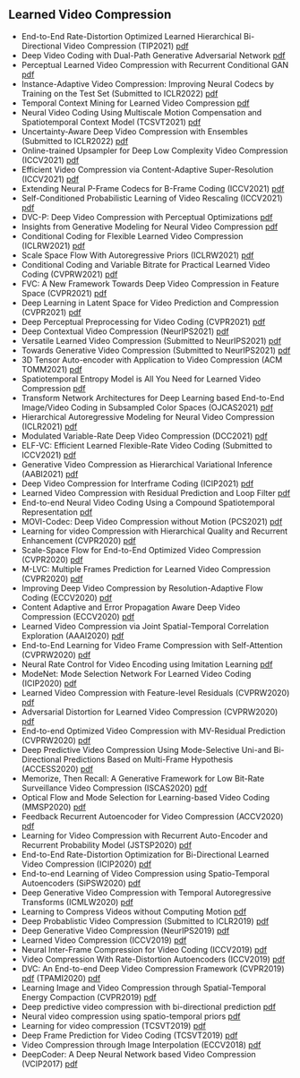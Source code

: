 ## Learned Video Compression

- End-to-End Rate-Distortion Optimized Learned Hierarchical Bi-Directional Video Compression (TIP2021) [pdf](https://arxiv.org/pdf/2112.09529.pdf)
- Deep Video Coding with Dual-Path Generative Adversarial Network [pdf](https://arxiv.org/abs/2111.14474)
- Perceptual Learned Video Compression with Recurrent Conditional GAN [pdf](https://arxiv.org/pdf/2109.03082.pdf)
- Instance-Adaptive Video Compression: Improving Neural Codecs by Training on the Test Set (Submitted to ICLR2022) [pdf](https://openreview.net/pdf?id=TvMrYbWpa7)
- Temporal Context Mining for Learned Video Compression [pdf](https://arxiv.org/abs/2111.13850)
- Neural Video Coding Using Multiscale Motion Compensation and Spatiotemporal Context Model (TCSVT2021) [pdf](https://ieeexplore.ieee.org/abstract/document/9247134)
- Uncertainty-Aware Deep Video Compression with Ensembles (Submitted to ICLR2022) [pdf](https://openreview.net/pdf?id=vkZtFD0zga8)
- Online-trained Upsampler for Deep Low Complexity Video Compression (ICCV2021) [pdf](https://openaccess.thecvf.com/content/ICCV2021/papers/Klopp_Online-Trained_Upsampler_for_Deep_Low_Complexity_Video_Compression_ICCV_2021_paper.pdf)
- Efficient Video Compression via Content-Adaptive Super-Resolution (ICCV2021) [pdf](https://openaccess.thecvf.com/content/ICCV2021/papers/Khani_Efficient_Video_Compression_via_Content-Adaptive_Super-Resolution_ICCV_2021_paper.pdf)
- Extending Neural P-Frame Codecs for B-Frame Coding (ICCV2021) [pdf](https://openaccess.thecvf.com/content/ICCV2021/papers/Pourreza_Extending_Neural_P-Frame_Codecs_for_B-Frame_Coding_ICCV_2021_paper.pdf)
- Self-Conditioned Probabilistic Learning of Video Rescaling (ICCV2021) [pdf](https://openaccess.thecvf.com/content/ICCV2021/papers/Tian_Self-Conditioned_Probabilistic_Learning_of_Video_Rescaling_ICCV_2021_paper.pdf)
- DVC-P: Deep Video Compression with Perceptual Optimizations [pdf](https://arxiv.org/abs/2109.10849)
- Insights from Generative Modeling for Neural Video Compression [pdf](https://arxiv.org/pdf/2107.13136.pdf)
- Conditional Coding for Flexible Learned Video Compression (ICLRW2021) [pdf](https://openreview.net/pdf?id=uyMvuXoV1lZ)
- Scale Space Flow With Autoregressive Priors (ICLRW2021) [pdf](https://openreview.net/pdf?id=JhxlEWaFmK)
- Conditional Coding and Variable Bitrate for Practical Learned Video Coding (CVPRW2021) [pdf](https://arxiv.org/abs/2104.09103)
- FVC: A New Framework Towards Deep Video Compression in Feature Space (CVPR2021) [pdf](https://openaccess.thecvf.com/content/CVPR2021/papers/Hu_FVC_A_New_Framework_Towards_Deep_Video_Compression_in_Feature_CVPR_2021_paper.pdf)
- Deep Learning in Latent Space for Video Prediction and Compression (CVPR2021) [pdf](https://openaccess.thecvf.com/content/CVPR2021/papers/Liu_Deep_Learning_in_Latent_Space_for_Video_Prediction_and_Compression_CVPR_2021_paper.pdf)
- Deep Perceptual Preprocessing for Video Coding (CVPR2021) [pdf](https://openaccess.thecvf.com/content/CVPR2021/papers/Chadha_Deep_Perceptual_Preprocessing_for_Video_Coding_CVPR_2021_paper.pdf)
- Deep Contextual Video Compression (NeurIPS2021) [pdf](https://openreview.net/pdf?id=evqzNxmXsl3)
- Versatile Learned Video Compression (Submitted to NeurIPS2021) [pdf](https://openreview.net/pdf?id=pLk9yRbRRtF)
- Towards Generative Video Compression (Submitted to NeurIPS2021) [pdf](https://arxiv.org/abs/2107.12038)
- 3D Tensor Auto-encoder with Application to Video Compression (ACM TOMM2021) [pdf](https://doi.org/10.1145/3431768)
- Spatiotemporal Entropy Model is All You Need for Learned Video Compression [pdf](https://arxiv.org/abs/2104.06083)
- Transform Network Architectures for Deep Learning based End-to-End Image/Video Coding in Subsampled Color Spaces (OJCAS2021) [pdf](https://arxiv.org/abs/2103.01760)
- Hierarchical Autoregressive Modeling for Neural Video Compression (ICLR2021) [pdf](https://openreview.net/pdf?id=TK_6nNb_C7q)
- Modulated Variable-Rate Deep Video Compression (DCC2021) [pdf](https://ieeexplore.ieee.org/stamp/stamp.jsp?tp=&arnumber=9418700)
- ELF-VC: Efficient Learned Flexible-Rate Video Coding (Submitted to ICCV2021) [pdf](https://arxiv.org/pdf/2104.14335.pdf)
- Generative Video Compression as Hierarchical Variational Inference (AABI2021) [pdf](https://openreview.net/pdf?id=gFr4HCfLE58)
- Deep Video Compression for Interframe Coding (ICIP2021) [pdf](https://ieeexplore.ieee.org/abstract/document/9506275)
- Learned Video Compression with Residual Prediction and Loop Filter [pdf](https://arxiv.org/abs/2108.08551)
- End-to-end Neural Video Coding Using a Compound Spatiotemporal Representation [pdf](https://arxiv.org/abs/2108.04103)
- MOVI-Codec: Deep Video Compression without Motion (PCS2021) [pdf](https://ieeexplore.ieee.org/abstract/document/9477463/)
- Learning for video Compression with Hierarchical Quality and Recurrent Enhancement (CVPR2020) [pdf](https://openaccess.thecvf.com/content_CVPR_2020/papers/Yang_Learning_for_Video_Compression_With_Hierarchical_Quality_and_Recurrent_Enhancement_CVPR_2020_paper.pdf)
- Scale-Space Flow for End-to-End Optimized Video Compression (CVPR2020) [pdf](https://openaccess.thecvf.com/content_CVPR_2020/papers/Agustsson_Scale-Space_Flow_for_End-to-End_Optimized_Video_Compression_CVPR_2020_paper.pdf)
- M-LVC: Multiple Frames Prediction for Learned Video Compression (CVPR2020) [pdf](https://openaccess.thecvf.com/content_CVPR_2020/papers/Lin_M-LVC_Multiple_Frames_Prediction_for_Learned_Video_Compression_CVPR_2020_paper.pdf)
- Improving Deep Video Compression by Resolution-Adaptive Flow Coding (ECCV2020) [pdf](https://link.springer.com/content/pdf/10.1007%2F978-3-030-58536-5_12.pdf)
- Content Adaptive and Error Propagation Aware Deep Video Compression (ECCV2020) [pdf](https://link.springer.com/content/pdf/10.1007%2F978-3-030-58536-5_27.pdf)
- Learned Video Compression via Joint Spatial-Temporal Correlation Exploration (AAAI2020) [pdf](https://ojs.aaai.org/index.php/AAAI/article/view/6825/6679)
- End-to-End Learning for Video Frame Compression with Self-Attention (CVPRW2020) [pdf](https://openaccess.thecvf.com/content_CVPRW_2020/papers/w7/Zou_End-to-End_Learning_for_Video_Frame_Compression_With_Self-Attention_CVPRW_2020_paper.pdf)
- Neural Rate Control for Video Encoding using Imitation Learning [pdf](https://arxiv.org/abs/2012.05339)
- ModeNet: Mode Selection Network For Learned Video Coding (ICIP2020) [pdf](https://ieeexplore.ieee.org/abstract/document/9231841/)
- Learned Video Compression with Feature-level Residuals (CVPRW2020) [pdf](http://openaccess.thecvf.com/content_CVPRW_2020/html/w7/Feng_Learned_Video_Compression_With_Feature-Level_Residuals_CVPRW_2020_paper.html)
- Adversarial Distortion for Learned Video Compression (CVPRW2020) [pdf](http://openaccess.thecvf.com/content_CVPRW_2020/html/w7/Veerabadran_Adversarial_Distortion_for_Learned_Video_Compression_CVPRW_2020_paper.html)
- End-to-end Optimized Video Compression with MV-Residual Prediction (CVPRW2020) [pdf](http://openaccess.thecvf.com/content_CVPRW_2020/html/w7/Wu_End-to-End_Optimized_Video_Compression_With_MV-Residual_Prediction_CVPRW_2020_paper.html)
- Deep Predictive Video Compression Using Mode-Selective Uni-and Bi-Directional Predictions Based on Multi-Frame Hypothesis (ACCESS2020) [pdf](https://ieeexplore.ieee.org/abstract/document/9300040/)
- Memorize, Then Recall: A Generative Framework for Low Bit-Rate Surveillance Video Compression (ISCAS2020) [pdf](https://ieeexplore.ieee.org/abstract/document/9180753/)
- Optical Flow and Mode Selection for Learning-based Video Coding (MMSP2020) [pdf](https://ieeexplore.ieee.org/stamp/stamp.jsp?tp=&arnumber=9287049)
- Feedback Recurrent Autoencoder for Video Compression (ACCV2020) [pdf](https://openaccess.thecvf.com/content/ACCV2020/papers/Golinski_Feedback_Recurrent_Autoencoder_for_Video_Compression_ACCV_2020_paper.pdf)
- Learning for Video Compression with Recurrent Auto-Encoder and Recurrent Probability Model (JSTSP2020) [pdf](https://arxiv.org/pdf/2006.13560.pdf)
- End-to-End Rate-Distortion Optimization for Bi-Directional Learned Video Compression (ICIP2020) [pdf](https://arxiv.org/pdf/2010.10258.pdf)
- End-to-end Learning of Video Compression using Spatio-Temporal Autoencoders (SiPSW2020) [pdf](https://openreview.net/pdf?id=HyllasActm)
- Deep Generative Video Compression with Temporal Autoregressive Transforms (ICMLW2020) [pdf](https://joelouismarino.github.io/files/papers/2020/seq_flows_compression/seq_flows_compression.pdf)
- Learning to Compress Videos without Computing Motion [pdf](https://arxiv.org/pdf/2009.14110.pdf)
- Deep Probablistic Video Compression (Submitted to ICLR2019) [pdf](https://openreview.net/pdf?id=r1l-e3Cqtm)
- Deep Generative Video Compression (NeurIPS2019) [pdf](https://proceedings.neurips.cc/paper/2019/hash/f1ea154c843f7cf3677db7ce922a2d17-Abstract.html)
- Learned Video Compression (ICCV2019) [pdf](https://openaccess.thecvf.com/content_ICCV_2019/papers/Rippel_Learned_Video_Compression_ICCV_2019_paper.pdf)
- Neural Inter-Frame Compression for Video Coding (ICCV2019) [pdf](https://openaccess.thecvf.com/content_ICCV_2019/papers/Djelouah_Neural_Inter-Frame_Compression_for_Video_Coding_ICCV_2019_paper.pdf)
- Video Compression With Rate-Distortion Autoencoders (ICCV2019) [pdf](https://openaccess.thecvf.com/content_ICCV_2019/papers/Habibian_Video_Compression_With_Rate-Distortion_Autoencoders_ICCV_2019_paper.pdf)
- DVC: An End-to-end Deep Video Compression Framework (CVPR2019) [pdf](https://openaccess.thecvf.com/content_CVPR_2019/papers/Lu_DVC_An_End-To-End_Deep_Video_Compression_Framework_CVPR_2019_paper.pdf) (TPAMI2020) [pdf](https://www.researchgate.net/profile/Guo-Lu-3/publication/340799869_An_End-to-End_Learning_Framework_for_Video_Compression/links/5fcf3b70a6fdcc697bebbc88/An-End-to-End-Learning-Framework-for-Video-Compression.pdf)
- Learning Image and Video Compression through Spatial-Temporal Energy Compaction (CVPR2019) [pdf](https://openaccess.thecvf.com/content_CVPR_2019/papers/Cheng_Learning_Image_and_Video_Compression_Through_Spatial-Temporal_Energy_Compaction_CVPR_2019_paper.pdf)
- Deep predictive video compression with bi-directional prediction [pdf](https://arxiv.org/abs/1904.02909)
- Neural video compression using spatio-temporal priors [pdf](https://arxiv.org/abs/1902.07383)
- Learning for video compression (TCSVT2019) [pdf](https://arxiv.org/pdf/1804.09869.pdf)
- Deep Frame Prediction for Video Coding (TCSVT2019) [pdf](https://arxiv.org/pdf/1901.00062.pdf)
- Video Compression through Image Interpolation (ECCV2018) [pdf](https://openaccess.thecvf.com/content_ECCV_2018/papers/Chao-Yuan_Wu_Video_Compression_through_ECCV_2018_paper.pdf)
- DeepCoder: A Deep Neural Network based Video Compression (VCIP2017) [pdf](https://www.researchgate.net/profile/Zhan-Ma-6/publication/323501194_DeepCoder_A_deep_neural_network_based_video_compression/links/5b7f3cdc299bf1d5a723bea7/DeepCoder-A-deep-neural-network-based-video-compression.pdf)
